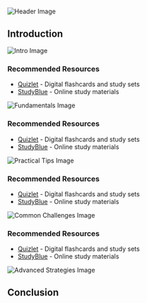 # 


![Header Image](https://fal.media/files/monkey/GxFsu8qaUeDzbT8aJeMPq.png)

## Introduction


![Intro Image](https://fal.media/files/koala/qdAz5cXc6c29TVSTwVgcG.png)



### Recommended Resources
- [Quizlet](https://quizlet.com/) - Digital flashcards and study sets
- [StudyBlue](https://www.studyblue.com/) - Online study materials


![Fundamentals Image](https://fal.media/files/elephant/iWXN_tQDQZdUmwWCHd6Oc.png)



### Recommended Resources
- [Quizlet](https://quizlet.com/) - Digital flashcards and study sets
- [StudyBlue](https://www.studyblue.com/) - Online study materials


![Practical Tips Image](https://fal.media/files/panda/GMqy8v1BDwCv16QgLpzyU.png)



### Recommended Resources
- [Quizlet](https://quizlet.com/) - Digital flashcards and study sets
- [StudyBlue](https://www.studyblue.com/) - Online study materials


![Common Challenges Image](https://fal.media/files/tiger/8bol3YM-e9i2zAhhR4s5n.png)



### Recommended Resources
- [Quizlet](https://quizlet.com/) - Digital flashcards and study sets
- [StudyBlue](https://www.studyblue.com/) - Online study materials


![Advanced Strategies Image](https://fal.media/files/rabbit/I-Ia52ZSGlMGJgC_sTkkw.png)

## Conclusion

